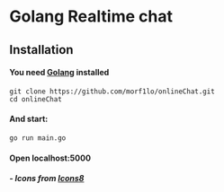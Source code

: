 # Golang Realtime chat

## Installation
#### You need [Golang](https://go.dev/dl/) installed

```
git clone https://github.com/morf1lo/onlineChat.git
cd onlineChat
```

#### And start:
```
go run main.go
```

#### Open localhost:5000

##### - Icons from [Icons8](https://icons8.com/icons/)